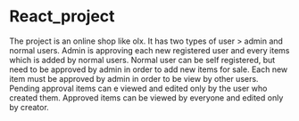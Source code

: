 # React_project

The project is an online shop like olx. It has two types of user > admin and normal users. Admin is approving each new registered user and every items which is added by normal users. Normal user can be self registered, but need to be approved by admin in order to add new items for sale. Each new item must  be approved by admin in order to be view by other users. Pending approval items can e viewed and edited only by the user who created them. Approved items can be viewed by everyone and edited only by creator.
